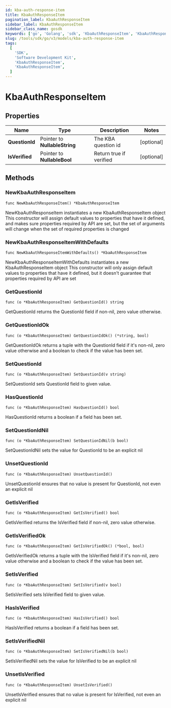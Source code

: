 ```yaml
---
id: kba-auth-response-item
title: KbaAuthResponseItem
pagination_label: KbaAuthResponseItem
sidebar_label: KbaAuthResponseItem
sidebar_class_name: gosdk
keywords: ['go', 'Golang', 'sdk', 'KbaAuthResponseItem', 'KbaAuthResponseItem']
slug: /tools/sdk/go/v3/models/kba-auth-response-item
tags:
  [
    'SDK',
    'Software Development Kit',
    'KbaAuthResponseItem',
    'KbaAuthResponseItem',
  ]
---
```


# KbaAuthResponseItem

## Properties

| Name | Type | Description | Notes |
| --- | --- | --- | --- |
| **QuestionId** | Pointer to **NullableString** | The KBA question id | [optional] |
| **IsVerified** | Pointer to **NullableBool** | Return true if verified | [optional] |

## Methods

### NewKbaAuthResponseItem

`func NewKbaAuthResponseItem() *KbaAuthResponseItem`

NewKbaAuthResponseItem instantiates a new KbaAuthResponseItem object This constructor will assign default values to properties that have it defined, and makes sure properties required by API are set, but the set of arguments will change when the set of required properties is changed

### NewKbaAuthResponseItemWithDefaults

`func NewKbaAuthResponseItemWithDefaults() *KbaAuthResponseItem`

NewKbaAuthResponseItemWithDefaults instantiates a new KbaAuthResponseItem object This constructor will only assign default values to properties that have it defined, but it doesn't guarantee that properties required by API are set

### GetQuestionId

`func (o *KbaAuthResponseItem) GetQuestionId() string`

GetQuestionId returns the QuestionId field if non-nil, zero value otherwise.

### GetQuestionIdOk

`func (o *KbaAuthResponseItem) GetQuestionIdOk() (*string, bool)`

GetQuestionIdOk returns a tuple with the QuestionId field if it's non-nil, zero value otherwise and a boolean to check if the value has been set.

### SetQuestionId

`func (o *KbaAuthResponseItem) SetQuestionId(v string)`

SetQuestionId sets QuestionId field to given value.

### HasQuestionId

`func (o *KbaAuthResponseItem) HasQuestionId() bool`

HasQuestionId returns a boolean if a field has been set.

### SetQuestionIdNil

`func (o *KbaAuthResponseItem) SetQuestionIdNil(b bool)`

SetQuestionIdNil sets the value for QuestionId to be an explicit nil

### UnsetQuestionId

`func (o *KbaAuthResponseItem) UnsetQuestionId()`

UnsetQuestionId ensures that no value is present for QuestionId, not even an explicit nil

### GetIsVerified

`func (o *KbaAuthResponseItem) GetIsVerified() bool`

GetIsVerified returns the IsVerified field if non-nil, zero value otherwise.

### GetIsVerifiedOk

`func (o *KbaAuthResponseItem) GetIsVerifiedOk() (*bool, bool)`

GetIsVerifiedOk returns a tuple with the IsVerified field if it's non-nil, zero value otherwise and a boolean to check if the value has been set.

### SetIsVerified

`func (o *KbaAuthResponseItem) SetIsVerified(v bool)`

SetIsVerified sets IsVerified field to given value.

### HasIsVerified

`func (o *KbaAuthResponseItem) HasIsVerified() bool`

HasIsVerified returns a boolean if a field has been set.

### SetIsVerifiedNil

`func (o *KbaAuthResponseItem) SetIsVerifiedNil(b bool)`

SetIsVerifiedNil sets the value for IsVerified to be an explicit nil

### UnsetIsVerified

`func (o *KbaAuthResponseItem) UnsetIsVerified()`

UnsetIsVerified ensures that no value is present for IsVerified, not even an explicit nil
